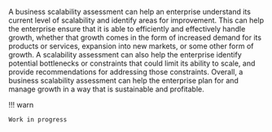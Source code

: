 
A business scalability assessment can help an enterprise understand its current level of scalability and identify areas for improvement. This can help the enterprise ensure
that it is able to efficiently and effectively handle growth, whether that growth comes in the form of increased demand for its products or services, expansion into new markets,
or some other form of growth. A scalability assessment can also help the enterprise identify potential bottlenecks or constraints that could limit its ability to scale, 
and provide recommendations for addressing those constraints. Overall, a business scalability assessment can help the enterprise plan for and manage growth in a way that
is sustainable and profitable.

!!! warn

    Work in progress
